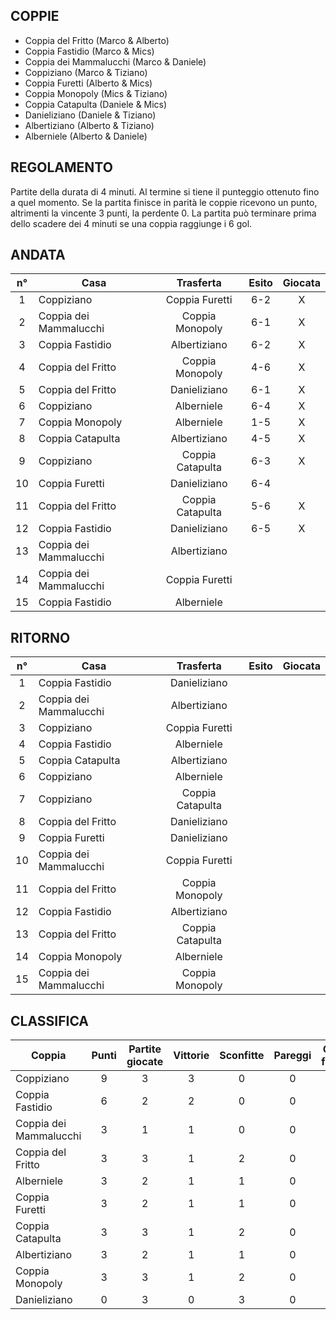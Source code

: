 ## COPPIE

 - Coppia del Fritto (Marco & Alberto)
 - Coppia Fastidio (Marco & Mics)
 - Coppia dei Mammalucchi (Marco & Daniele)
 - Coppiziano (Marco & Tiziano)
 - Coppia Furetti (Alberto & Mics)
 - Coppia Monopoly (Mics & Tiziano)
 - Coppia Catapulta (Daniele & Mics)
 - Danieliziano (Daniele & Tiziano)
 - Albertiziano (Alberto & Tiziano)
 - Alberniele (Alberto & Daniele)
 
 
## REGOLAMENTO
Partite della durata di 4 minuti. Al termine si tiene il punteggio ottenuto fino a quel momento.
Se la partita finisce in parità le coppie ricevono un punto, altrimenti la vincente 3 punti, la perdente 0.
La partita può terminare prima dello scadere dei 4 minuti se una coppia raggiunge i 6 gol.

## ANDATA
| n° | Casa | Trasferta | Esito | Giocata
|:-:|----------|:-------------:|:------:|:------:
| 1 | Coppiziano | Coppia Furetti | 6-2 | X
| 2 | Coppia dei Mammalucchi | Coppia Monopoly | 6-1 | X
| 3 | Coppia Fastidio | Albertiziano | 6-2 | X
| 4 | Coppia del Fritto | Coppia Monopoly | 4-6 | X
| 5 | Coppia del Fritto | Danieliziano | 6-1 | X
| 6 | Coppiziano | Alberniele | 6-4 | X
| 7 | Coppia Monopoly | Alberniele | 1-5 | X
| 8 | Coppia Catapulta | Albertiziano | 4-5 | X
| 9 | Coppiziano | Coppia Catapulta | 6-3 | X
| 10 | Coppia Furetti | Danieliziano | 6-4 |
| 11 | Coppia del Fritto | Coppia Catapulta | 5-6 | X
| 12 | Coppia Fastidio | Danieliziano | 6-5 | X
| 13 | Coppia dei Mammalucchi | Albertiziano |  |
| 14 | Coppia dei Mammalucchi | Coppia Furetti |  |
| 15 | Coppia Fastidio | Alberniele |  |

## RITORNO
| n° | Casa | Trasferta | Esito | Giocata
|:-:|----------|:-------------:|:------:|:------:
| 1 | Coppia Fastidio | Danieliziano |  |
| 2 | Coppia dei Mammalucchi | Albertiziano |  |
| 3 | Coppiziano | Coppia Furetti |  |
| 4 | Coppia Fastidio | Alberniele |  |
| 5 | Coppia Catapulta | Albertiziano |  |
| 6 | Coppiziano | Alberniele |  |
| 7 | Coppiziano | Coppia Catapulta |  |
| 8 | Coppia del Fritto | Danieliziano |  |
| 9 | Coppia Furetti | Danieliziano |  |
| 10 | Coppia dei Mammalucchi | Coppia Furetti |  |
| 11 | Coppia del Fritto | Coppia Monopoly |  |
| 12 | Coppia Fastidio | Albertiziano |  |
| 13 | Coppia del Fritto | Coppia Catapulta |  |
| 14 | Coppia Monopoly | Alberniele |  |
| 15 | Coppia dei Mammalucchi | Coppia Monopoly |  |

## CLASSIFICA
| Coppia | Punti | Partite giocate | Vittorie | Sconfitte | Pareggi | Gol fatti | Gol subiti | Differenza reti
|--------|:-----:|:--------:|:--------:|:--------:|:--------:|:--------:|:--------:|:--------:|
|Coppiziano | 9 | 3 | 3 | 0 | 0 | 18 | 9 | 9
|Coppia Fastidio | 6 | 2 | 2 | 0 | 0 | 12 | 7 | 5
|Coppia dei Mammalucchi | 3 | 1 | 1 | 0 | 0 | 6 | 1 | 5
|Coppia del Fritto | 3 | 3 | 1 | 2 | 0 | 15 | 13 | 2
|Alberniele | 3 | 2 | 1 | 1 | 0 | 9 | 7 | 2
|Coppia Furetti | 3 | 2 | 1 | 1 | 0 | 8 | 10 | -2
|Coppia Catapulta | 3 | 3 | 1 | 2 | 0 | 13 | 16 | -3
|Albertiziano | 3 | 2 | 1 | 1 | 0 | 7 | 10 | -3
|Coppia Monopoly | 3 | 3 | 1 | 2 | 0 | 8 | 15 | -7
|Danieliziano | 0 | 3 | 0 | 3 | 0 | 10 | 18 | -8
